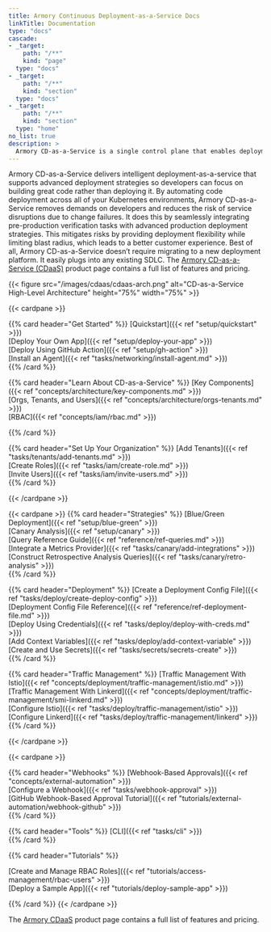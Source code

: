```yaml
---
title: Armory Continuous Deployment-as-a-Service Docs
linkTitle: Documentation
type: "docs"
cascade:
- _target:
    path: "/**"
    kind: "page"
  type: "docs"
- _target:
    path: "/**"
    kind: "section"
  type: "docs"
- _target:
    path: "/**"
    kind: "section"
  type: "home"
no_list: true
description: >
  Armory CD-as-a-Service is a single control plane that enables deployment to multiple Kubernetes clusters using CD-as-a-Service's secure, one-way Kubernetes agents. These agents facilitate multi-cluster orchestration and advanced deployment strategies, such as canary and blue/green, for your apps.
---
```


Armory CD-as-a-Service delivers intelligent deployment-as-a-service that supports advanced deployment strategies so developers can focus on building great code rather than deploying it. By automating code deployment across all of your Kubernetes environments, Armory CD-as-a-Service removes demands on developers and reduces the risk of service disruptions due to change failures. It does this by seamlessly integrating pre-production verification tasks with advanced production deployment strategies. This mitigates risks by providing deployment flexibility while limiting blast radius, which leads to a better customer experience. Best of all, Armory CD-as-a-Service doesn’t require migrating to a new deployment platform. It easily plugs into any existing SDLC. The [Armory CD-as-a-Service (CDaaS)](https://www.armory.io/products/continuous-deployment-as-a-service/) product page contains a full list of features and pricing.

{{< figure src="/images/cdaas/cdaas-arch.png" alt="CD-as-a-Service High-Level Architecture" height="75%" width="75%" >}}



{{< cardpane >}}

{{% card header="Get Started" %}}
[Quickstart]({{< ref "setup/quickstart" >}})</br>
[Deploy Your Own App]({{< ref "setup/deploy-your-app" >}})</br>
[Deploy Using GitHub Action]({{< ref "setup/gh-action" >}})</br>
[Install an Agent]({{<  ref "tasks/networking/install-agent.md" >}})</br>
{{% /card %}}

{{% card header="Learn About CD-as-a-Service" %}}
[Key Components]({{<  ref "concepts/architecture/key-components.md" >}})</br>
[Orgs, Tenants, and Users]({{<  ref "concepts/architecture/orgs-tenants.md" >}})</br>
[RBAC]({{<  ref "concepts/iam/rbac.md" >}})</br>

{{% /card %}}

{{% card header="Set Up Your Organization" %}}
[Add Tenants]({{<  ref "tasks/tenants/add-tenants.md" >}})</br>
[Create Roles]({{<  ref "tasks/iam/create-role.md" >}})</br>
[Invite Users]({{<  ref "tasks/iam/invite-users.md" >}})</br>
{{% /card %}}

{{< /cardpane >}}

{{< cardpane >}}
{{% card header="Strategies" %}}
[Blue/Green Deployment]({{< ref "setup/blue-green" >}})</br>
[Canary Analysis]({{< ref "setup/canary" >}})</br>
[Query Reference Guide]({{< ref "reference/ref-queries.md" >}})</br>
[Integrate a Metrics Provider]({{< ref "tasks/canary/add-integrations" >}})</br>
[Construct Retrospective Analysis Queries]({{< ref "tasks/canary/retro-analysis" >}})</br>
{{% /card %}}

{{% card header="Deployment" %}}
[Create a Deployment Config File]({{< ref "tasks/deploy/create-deploy-config" >}})</br>
[Deployment Config File Reference]({{< ref "reference/ref-deployment-file.md" >}})</br>
[Deploy Using Credentials]({{< ref "tasks/deploy/deploy-with-creds.md" >}})</br>
[Add Context Variables]({{< ref "tasks/deploy/add-context-variable" >}})</br>
[Create and Use Secrets]({{< ref "tasks/secrets/secrets-create" >}})</br>
{{% /card %}}

{{% card header="Traffic Management" %}}
[Traffic Management With Istio]({{<  ref "concepts/deployment/traffic-management/istio.md" >}})</br>
[Traffic Management With Linkerd]({{<  ref "concepts/deployment/traffic-management/smi-linkerd.md" >}})</br>
[Configure Istio]({{< ref "tasks/deploy/traffic-management/istio" >}})</br>
[Configure Linkerd]({{< ref "tasks/deploy/traffic-management/linkerd" >}})</br>
{{% /card %}}

{{< /cardpane >}}

{{< cardpane >}}

{{% card header="Webhooks" %}}
[Webhook-Based Approvals]({{< ref "concepts/external-automation" >}})</br>
[Configure a Webhook]({{< ref "tasks/webhook-approval" >}})</br>
[GitHub Webhook-Based Approval Tutorial]({{<  ref "tutorials/external-automation/webhook-github" >}})</br>
{{% /card %}}

{{% card header="Tools" %}}
[CLI]({{< ref "tasks/cli" >}})</br>
{{% /card %}}

{{% card header="Tutorials" %}}

[Create and Manage RBAC Roles]({{<  ref "tutorials/access-management/rbac-users" >}})</br>
[Deploy a Sample App]({{<  ref "tutorials/deploy-sample-app" >}})</br>


{{% /card %}}
{{< /cardpane >}}

<!-- Anna asked for this link to be here -->
The [Armory CDaaS](https://www.armory.io/products/continuous-deployment-as-a-service/) product page contains a full list of features and pricing.

<!--
## Docs organization

* [Get Started]({{< ref "setup" >}}): This section contains guides to quickly get you started using core CD-as-a-Service functionality.
* [Concepts]({{< ref "concepts" >}}): These pages explain aspects of CD-as-a-Service. The content is objective, containing architecture, definitions, rules, and guidelines. Rather than containing a sequence of steps, these pages link to related tasks and tutorials.
* [Guides]({{< ref "tasks" >}}): Pages in the this section show you how to perform discreet tasks (single procedures) by following a short series of steps that produce an intended outcome. Task content expects a minimum level of background knowledge, and each page links to conceptual content that you should be familiar with before you begin the task.
* [Tutorials]({{< ref "tutorials" >}}): A tutorial is an end-to-end example of how to do accomplish a goal and is comprised of several tasks performed in sequence. For example, a tutorial might show you how to deploy an demo app by cloning a repo, logging in using the CLI, creating a deployment file, and finally deploying the app. Like a task, a tutorial should link to content you should know and items you should complete before starting the tutorial.
* [Reference]({{< ref "reference" >}}): This section contains both manually maintained and autogenerated reference material such as a breakdown of the deployment file, canary analysis queries, and CLI command options.
* [Release Notes]({{< ref "release-notes" >}})
 -->
